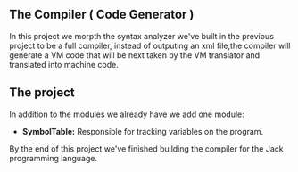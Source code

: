 ## The Compiler ( Code Generator )
In this project we morpth the syntax analyzer we've built in the previous project to be a full compiler, instead of outputing an xml file,the compiler will generate a VM code that will be next taken by the VM translator and translated into machine code. 

## The project
In addition to the modules we already have we add one module: 
- **SymbolTable:** Responsible for tracking variables on the program. 

By the end of this project we've finished building the compiler for the Jack programming language.
